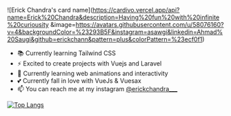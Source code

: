 
![Erick Chandra's card name](https://cardivo.vercel.app/api?name=Erick%20Chandra&description=Having%20fun%20with%20infinite%20curiousity
&image=https://avatars.githubusercontent.com/u/58076160?v=4&backgroundColor=%23293B5F&instagram=asawgi&linkedin=Ahmad%20Saugi&github=erickchann&pattern=plus&colorPattern=%23ecf0f1)

- 📚 Currently learning Tailwind CSS
- ⚡ Excited to create projects with Vuejs and Laravel
- 🧠 Currently learning web animations and interactivity
- 💕 Currently fall in love with VueJs & Vuesax
- 📫 You can reach me at my instagram [@erickchandra___](https://instagram.com/erickchandra___)

[![Top Langs](https://github-readme-stats.vercel.app/api/top-langs/?username=erickchann&langs_count=10)](https://github.com/erickchann/erickchann)
